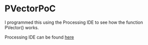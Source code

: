 # PVectorPoC
I programmed this using the Processing IDE to see how the function PVector() works.

Processing IDE can be found [here](https://processing.org/download/)
